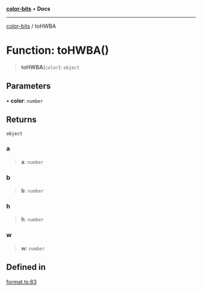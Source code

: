 [**color-bits**](../README.md) • **Docs**

***

[color-bits](../README.md) / toHWBA

# Function: toHWBA()

> **toHWBA**(`color`): `object`

## Parameters

• **color**: `number`

## Returns

`object`

### a

> **a**: `number`

### b

> **b**: `number`

### h

> **h**: `number`

### w

> **w**: `number`

## Defined in

[format.ts:83](https://github.com/romgrk/color-bits/blob/b365b323832db5ef849692fab31824cf62056780/src/format.ts#L83)
